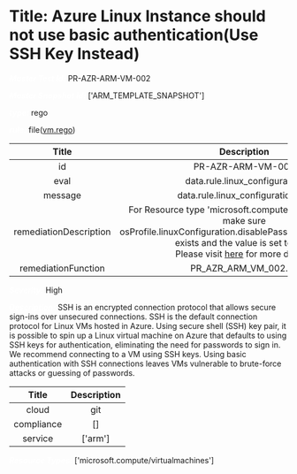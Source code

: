 



# Title: Azure Linux Instance should not use basic authentication(Use SSH Key Instead)


***<font color="white">Master Test Id:</font>*** PR-AZR-ARM-VM-002

***<font color="white">Master Snapshot Id:</font>*** ['ARM_TEMPLATE_SNAPSHOT']

***<font color="white">type:</font>*** rego

***<font color="white">rule:</font>*** file([vm.rego])  
  
  
  
  

|Title|Description|
| :---: | :---: |
|id|PR-AZR-ARM-VM-002|
|eval|data.rule.linux_configuration|
|message|data.rule.linux_configuration_err|
|remediationDescription|For Resource type 'microsoft.compute/virtualmachines' make sure osProfile.linuxConfiguration.disablePasswordAuthentication exists and the value is set to true.<br>Please visit <a href='https://docs.microsoft.com/en-us/azure/templates/microsoft.compute/virtualmachines' target='_blank'>here</a> for more details.|
|remediationFunction|PR_AZR_ARM_VM_002.py|


***<font color="white">Severity:</font>*** High

***<font color="white">Description:</font>*** SSH is an encrypted connection protocol that allows secure sign-ins over unsecured connections. SSH is the default connection protocol for Linux VMs hosted in Azure. Using secure shell (SSH) key pair, it is possible to spin up a Linux virtual machine on Azure that defaults to using SSH keys for authentication, eliminating the need for passwords to sign in. We recommend connecting to a VM using SSH keys. Using basic authentication with SSH connections leaves VMs vulnerable to brute-force attacks or guessing of passwords.  
  
  

|Title|Description|
| :---: | :---: |
|cloud|git|
|compliance|[]|
|service|['arm']|


***<font color="white">Resource Types:</font>*** ['microsoft.compute/virtualmachines']


[vm.rego]: https://github.com/prancer-io/prancer-compliance-test/tree/master/azure/iac/vm.rego
